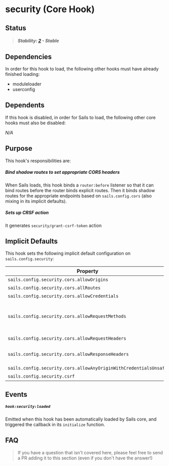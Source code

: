 # security (Core Hook)


## Status

> ##### Stability: [2](https://github.com/balderdashy/sails-docs/blob/master/contributing/stability-index.md) - Stable



## Dependencies

In order for this hook to load, the following other hooks must have already finished loading:

- moduleloader
- userconfig


## Dependents

If this hook is disabled, in order for Sails to load, the following other core hooks must also be disabled:

_N/A_


## Purpose

This hook's responsibilities are:


##### Bind shadow routes to set appropriate CORS headers

When Sails loads, this hook binds a `router:before` listener so that it can bind routes before the router binds explicit routes.  Then it binds shadow routes for the appropriate endpoints based on `sails.config.cors` (also mixing in its implicit defaults).

##### Sets up CRSF action

It generates `security/grant-csrf-token` action 

## Implicit Defaults

This hook sets the following implicit default configuration on `sails.config.security`:


| Property                                      | Type          | Default         |
|-----------------------------------------------|:-------------:|-----------------|
| `sails.config.security.cors.allowOrigins`                    | ((string))    | `'*'`
| `sails.config.security.cors.allRoutes`                 | ((boolean))   | `false`
| `sails.config.security.cors.allowCredentials`               | ((boolean))   | `false`
| `sails.config.security.cors.allowRequestMethods`                   | ((string))    | `'GET, HEAD, PUT, PATCH, POST, DELETE'`
| `sails.config.security.cors.allowRequestHeaders`                   | ((string))    | `'content-type'`
| `sails.config.security.cors.allowResponseHeaders`             | ((string))    | `''` _(empty string)_
| `sails.config.security.cors.allowAnyOriginWithCredentialsUnsafe`             | ((boolean))    | `false`
| `sails.config.security.csrf`             | ((boolean))    | `false`




## Events

##### `hook:security:loaded`

Emitted when this hook has been automatically loaded by Sails core, and triggered the callback in its `initialize` function.




## FAQ

> If you have a question that isn't covered here, please feel free to send a PR adding it to this section (even if you don't have the answer!)
